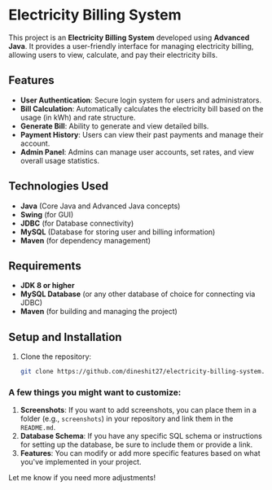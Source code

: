 # Electricity Billing System

This project is an **Electricity Billing System** developed using **Advanced Java**. It provides a user-friendly interface for managing electricity billing, allowing users to view, calculate, and pay their electricity bills.

## Features

- **User Authentication**: Secure login system for users and administrators.
- **Bill Calculation**: Automatically calculates the electricity bill based on the usage (in kWh) and rate structure.
- **Generate Bill**: Ability to generate and view detailed bills.
- **Payment History**: Users can view their past payments and manage their account.
- **Admin Panel**: Admins can manage user accounts, set rates, and view overall usage statistics.

## Technologies Used

- **Java** (Core Java and Advanced Java concepts)
- **Swing** (for GUI)
- **JDBC** (for Database connectivity)
- **MySQL** (Database for storing user and billing information)
- **Maven** (for dependency management)

## Requirements

- **JDK 8 or higher**
- **MySQL Database** (or any other database of choice for connecting via JDBC)
- **Maven** (for building and managing the project)

## Setup and Installation

1. Clone the repository:
   ```bash
   git clone https://github.com/dineshit27/electricity-billing-system.git


### A few things you might want to customize:
1. **Screenshots**: If you want to add screenshots, you can place them in a folder (e.g., `screenshots`) in your repository and link them in the `README.md`.
2. **Database Schema**: If you have any specific SQL schema or instructions for setting up the database, be sure to include them or provide a link.
3. **Features**: You can modify or add more specific features based on what you've implemented in your project.

Let me know if you need more adjustments!

